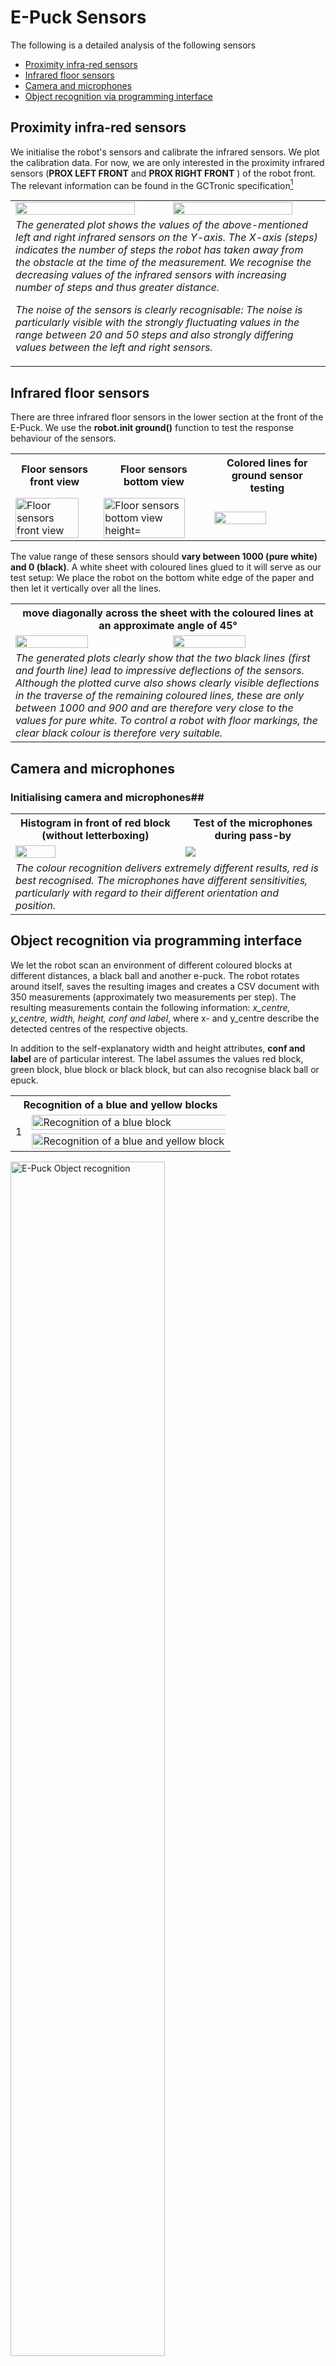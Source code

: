 # E-Puck Sensors #

The following is a detailed analysis of the following sensors
- [Proximity infra-red sensors](#infrared-distance-sensor)
- [Infrared floor sensors](#infrared-floor-sensors)
- [Camera and microphones](#Camera-and-microphones)
- [Object recognition via programming interface](#Object-recognition-via-programming-interface)

## Proximity infra-red sensors ##

We initialise the robot's sensors and calibrate the infrared sensors. We plot the calibration data. For now, we are only interested in the proximity infrared sensors (**PROX LEFT FRONT** and **PROX RIGHT FRONT** ) of the robot front. The relevant information can be found in the GCTronic specification[^1]

<table>
  <tr>
    <td><img src="https://github.com/oliolioli/Robotics/assets/4264535/60756dc9-6ed8-4cfa-9c25-9c1cd0529279" alt="" height="90%" width="90%"></td>
    <td><img src="https://github.com/oliolioli/Robotics/assets/4264535/403a406f-dc51-4b47-b276-d04d071d8089" alt="" height="90%" width="90%"></td>
  </tr>
  <tr><td colspan="2"><i>The generated plot shows the values of the above-mentioned left and right infrared sensors on the Y-axis. The X-axis (steps) indicates the number of steps the robot has taken away from the obstacle at the time of the measurement. We recognise the decreasing values of the infrared sensors with increasing number of steps and thus greater distance.

The noise of the sensors is clearly recognisable: The noise is particularly visible with the strongly fluctuating values in the range between 20 and 50 steps and also strongly differing values between the left and right sensors.
</i></tr>
</table>


## Infrared floor sensors ##

There are three infrared floor sensors in the lower section at the front of the E-Puck. We use the **robot.init ground()** function to test the response behaviour of the sensors.

<table>
  <th>Floor sensors front view</th><th>Floor sensors bottom view</th><th>Colored lines for ground sensor testing</th>
  <tr>
    <td><img src="https://github.com/oliolioli/Robotics/assets/4264535/01f7d0ac-3de5-4c95-a83d-44bbb603cf02" alt="Floor sensors front view" height="90%" width="90%">
    <td><img src="https://github.com/oliolioli/Robotics/assets/4264535/2fbc87e7-bad2-4672-a514-2d734a0221df" alt="Floor sensors bottom view height="90%" width="90%""></td>
    <td><img src="https://github.com/oliolioli/Robotics/assets/4264535/bcce3666-e59a-404d-ac44-715f7c9af859 alt="Colored lines for ground sensor testing" height="70%" width="70%"></td>
  </tr>
</table>

The value range of these sensors should **vary between 1000 (pure white) and 0 (black)**. A white sheet with coloured lines glued to it will serve as our test setup: 
We place the robot on the bottom white edge of the paper and then let it vertically over all the lines. 

<table>
  <th colspan="2">move diagonally across the sheet with the coloured lines at an approximate angle of 45°</th>
  <tr>
    <td><img src="https://github.com/oliolioli/Robotics/assets/4264535/5002bd56-23a8-4fdd-aabe-a7f4ae6ee316" height="70%" width="70%"></td>
    <td><img src="https://github.com/oliolioli/Robotics/assets/4264535/a938e8e6-57ef-4455-aad4-de09f2cc36d3" height="70%" width="70%"></td>
    <tr><td colspan="2"><i>The generated plots clearly show that the two black lines (first and fourth line) lead to impressive deflections of the sensors. Although the plotted curve also shows clearly visible deflections in the traverse of the remaining coloured lines, these are only between 1000 and 900 and are therefore very close to the values for pure white. To control a robot with floor markings, the clear black colour is therefore very suitable.</i></td></tr>
  </tr>
</table>

## Camera and microphones ##

### Initialising camera and microphones##

<table>
  <th>Histogram in front of red block (without letterboxing)</th><th>Test of the microphones during pass-by</th>
  <tr><td><img src="https://github.com/oliolioli/Robotics/assets/4264535/f2f824b9-fce5-4a8a-8e58-3d4199ba4824" height="50%" width="50%"></td><td><img src="https://github.com/oliolioli/Robotics/assets/4264535/2e56b042-a98d-4557-8f3a-a6d97d49c9fa"></td>
  </tr>
  <tr><td colspan="2"><i>The colour recognition delivers extremely different results, red is best recognised.
The microphones have different sensitivities, particularly with regard to their different orientation and position.</i></tr>
</table>


## Object recognition via programming interface ##

We let the robot scan an environment of different coloured blocks at different distances, a black ball and another e-puck. The robot rotates around itself, saves the resulting images and creates a CSV document with 350 measurements (approximately two measurements per step). The resulting measurements contain the following information: _x_centre, y_centre, width, height, conf and label_, where x- and y_centre describe the detected centres of the respective objects.

In addition to the self-explanatory width and height attributes, **conf and label** are of particular interest. The label assumes the values red block, green block, blue block or black block, but can also recognise black ball or epuck.

<table>
  <th colspan="2">Recognition of a blue and yellow blocks</th>
  <tr>
    <td rowspan="2">1</td>
    <td><img src="https://github.com/oliolioli/Robotics/assets/4264535/8eb0aeaa-83b5-4055-a502-221718beca1e" alt="Recognition of a blue block" height="110%" width="110%"></td>
  </tr>
  <tr>
    <td><img src="https://github.com/oliolioli/Robotics/assets/4264535/d36ae43b-3065-42da-90a5-01f94eed910a" alt="Recognition of a blue and yellow block" height="110%" width="110%"></td>
  </tr>
</table>

<img src="https://github.com/oliolioli/Robotics/assets/4264535/4be117b2-b99e-454e-a871-61131cf616cf" alt="E-Puck Object recognition" height="70%" width="70%"><br/>
<i>The treshold (here: 0.7) is crucial for object recognition and must be determined heuristically.</i>

[^1]: [Wiki GCtronic e-puck2](https://www.gctronic.com/doc/index.php?title=e-puck2)
